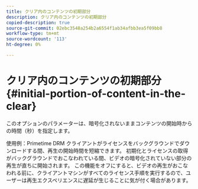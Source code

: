 ```yaml
---
title: クリア内のコンテンツの初期部分
description: クリア内のコンテンツの初期部分
copied-description: true
source-git-commit: 02ebc3548a254b2a6554f1ab34afbb3ea5f09bb8
workflow-type: tm+mt
source-wordcount: '113'
ht-degree: 0%

---
```


# クリア内のコンテンツの初期部分{#initial-portion-of-content-in-the-clear}

このオプションのパラメーターは、暗号化されないままコンテンツの開始時からの時間（秒）を指定します。

使用例：Primetime DRM クライアントがライセンスをバックグラウンドでダウンロードする間、再生の開始時間を短縮できます。 初期化とライセンスの取得がバックグラウンドでおこなわれている間、ビデオの暗号化されていない部分の再生が直ちに開始されます。 この機能をオフにすると、ビデオの再生がおこなわれる前に、クライアントマシンがすべてのライセンス手順を実行するので、ユーザーは再生エクスペリエンスに遅延が生じることに気が付く場合があります。
